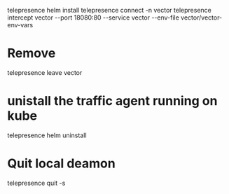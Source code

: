 telepresence helm install
telepresence connect -n vector
telepresence intercept vector --port 18080:80 --service vector --env-file vector/vector-env-vars



# Remove
telepresence leave vector
# unistall the traffic agent running on kube 
telepresence helm uninstall
# Quit local deamon
telepresence quit -s